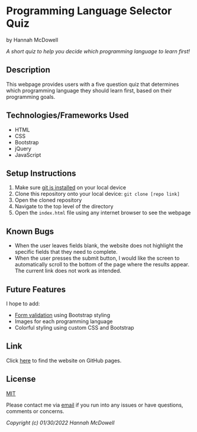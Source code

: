 # Programming Language Selector Quiz

by Hannah McDowell

*A short quiz to help you decide which programming language to learn first!*

## Description
This webpage provides users with a five question quiz that determines which programming language they should learn first, based on their programming goals.

## Technologies/Frameworks Used
* HTML
* CSS
* Bootstrap
* jQuery
* JavaScript

## Setup Instructions
1. Make sure [git is installed](https://git-scm.com/book/en/v2/Getting-Started-Installing-Git) on your local device
2. Clone this repository onto your local device: `git clone [repo link]`
3. Open the cloned repository
4. Navigate to the top level of the directory
5. Open the `index.html` file using any internet browser to see the webpage

## Known Bugs
* When the user leaves fields blank, the website does not highlight the specific fields that they need to complete.
* When the user presses the submit button, I would like the screen to automatically scroll to the bottom of the page where the results appear. The current link does not work as intended.

## Future Features
I hope to add:
* [Form validation](https://getbootstrap.com/docs/4.6/components/forms/#validation) using Bootstrap styling
* Images for each programming language
* Colorful styling using custom CSS and Bootstrap

## Link
Click [here](https://hannahmcdowell.github.io/programming-language-selector/) to find the website on GitHub pages.

## License
[MIT](https://opensource.org/licenses/MIT)

Please contact me via [email](mailto:hannah.mcdowell1@gmail.com) if you run into any issues or have questions, comments or concerns.

*Copyright (c) 01/30/2022 Hannah McDowell*
